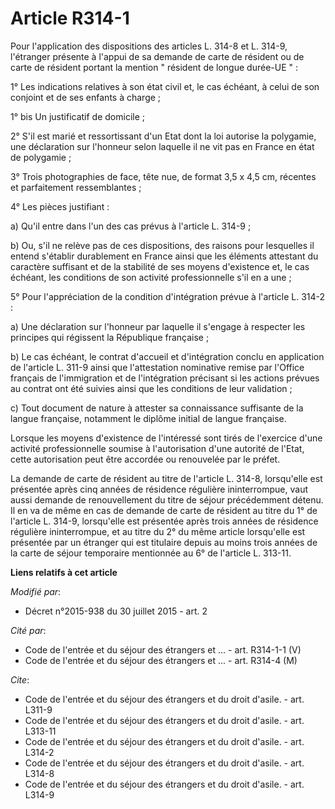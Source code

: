 # Article R314-1

Pour l'application des dispositions des articles L. 314-8 et L. 314-9, l'étranger présente à l'appui de sa demande de carte
de résident ou de carte de résident portant la mention " résident de longue durée-UE " : 

1° Les indications relatives à son état civil et, le cas échéant, à celui de son conjoint et de ses enfants à charge ; 

1° bis Un justificatif de domicile ; 

2° S'il est marié et ressortissant d'un Etat dont la loi autorise la polygamie, une déclaration sur l'honneur selon laquelle
il ne vit pas en France en état de polygamie ; 

3° Trois photographies de face, tête nue, de format 3,5 x 4,5 cm, récentes et parfaitement ressemblantes ; 

4° Les pièces justifiant : 

a) Qu'il entre dans l'un des cas prévus à l'article L. 314-9 ; 

b) Ou, s'il ne relève pas de ces dispositions, des raisons pour lesquelles il entend s'établir durablement en France ainsi
que les éléments attestant du caractère suffisant et de la stabilité de ses moyens d'existence et, le cas échéant, les
conditions de son activité professionnelle s'il en a une ; 

5° Pour l'appréciation de la condition d'intégration prévue à l'article L. 314-2 : 

a) Une déclaration sur l'honneur par laquelle il s'engage à respecter les principes qui régissent la République française ; 

b) Le cas échéant, le contrat d'accueil et d'intégration conclu en application de l'article L. 311-9 ainsi que l'attestation
nominative remise par l'Office français de l'immigration et de l'intégration précisant si les actions prévues au contrat ont
été suivies ainsi que les conditions de leur validation ; 

c) Tout document de nature à attester sa connaissance suffisante de la langue française, notamment le diplôme initial de
langue française. 

Lorsque les moyens d'existence de l'intéressé sont tirés de l'exercice d'une activité professionnelle soumise à
l'autorisation d'une autorité de l'Etat, cette autorisation peut être accordée ou renouvelée par le préfet. 

La demande de carte de résident au titre de l'article L. 314-8, lorsqu'elle est présentée après cinq années de résidence
régulière ininterrompue, vaut aussi demande de renouvellement du titre de séjour précédemment détenu. Il en va de même en cas
de demande de carte de résident au titre du 1° de l'article L. 314-9, lorsqu'elle est présentée après trois années de
résidence régulière ininterrompue, et au titre du 2° du même article lorsqu'elle est présentée par un étranger qui est
titulaire depuis au moins trois années de la carte de séjour temporaire mentionnée au 6° de l'article L. 313-11.

**Liens relatifs à cet article**

_Modifié par_:

  - Décret n°2015-938 du 30 juillet 2015 - art. 2

_Cité par_:

  - Code de l'entrée et du séjour des étrangers et ... - art. R314-1-1 (V)
  - Code de l'entrée et du séjour des étrangers et ... - art. R314-4 (M)

_Cite_:

  - Code de l'entrée et du séjour des étrangers et du droit d'asile. - art. L311-9
  - Code de l'entrée et du séjour des étrangers et du droit d'asile. - art. L313-11
  - Code de l'entrée et du séjour des étrangers et du droit d'asile. - art. L314-2
  - Code de l'entrée et du séjour des étrangers et du droit d'asile. - art. L314-8
  - Code de l'entrée et du séjour des étrangers et du droit d'asile. - art. L314-9
